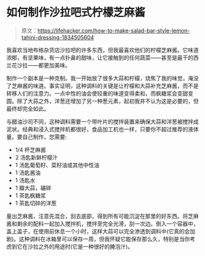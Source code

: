 # 如何制作沙拉吧式柠檬芝麻酱

> 原文：<https://lifehacker.com/how-to-make-salad-bar-style-lemon-tahini-dressing-1834505604>

我喜欢当地布格杂货店沙拉吧的许多东西，但我最喜欢他们的柠檬芝麻酱。它味道浓郁，有坚果味，有一点扑鼻的甜味，让它接触到的任何蔬菜——甚至是最干的西兰花沙拉——都更加美味。



制作一个副本是一种克制。我一开始放了很多大蒜和柠檬，烧焦了我的味觉，淹没了芝麻酱的味道。事实证明，这种调料的关键是让柠檬和大蒜补充芝麻酱，而不是转移人们的注意力。一点中性的油会使较重的味道变得柔和，而枫糖浆会变甜变圆。除了大蒜之外，洋葱还增加了另一种葱元素，起初我并不认为这是必要的，但最终却完全如此。

与醋油沙司不同，这种调料需要一个带叶片的搅拌装置来确保大蒜和洋葱被搅拌成泥状。经典和浸入式搅拌机都很好，食品加工机也一样，只要你不超过推荐的液体量。要自己制作，您需要:

*   1/4 杯芝麻酱
*   2 汤匙新鲜柠檬汁
*   1 汤匙葡萄籽、菜籽油或其他中性油
*   1 汤匙酱油
*   1 汤匙水
*   1 瓣大蒜，碾碎
*   1 茶匙枫糖浆
*   1 茶匙切碎的洋葱

量出芝麻酱，注意先混合，刮去底部，得到所有可能沉淀在那里的好东西。将芝麻酱和剩余的配料一起加入搅拌机，搅拌至完全光滑，刮一次边。倒入一个容器中，盖上盖子，在使用前休息一个小时，这样大蒜可以完全渗透到调料中(它真的会加剧)。这种调料在冰箱里可以保存一周，但我怀疑它能保存那么久，特别是当你考虑到它在沙拉之外的用途时(它是一种很好的腌泡汁)。